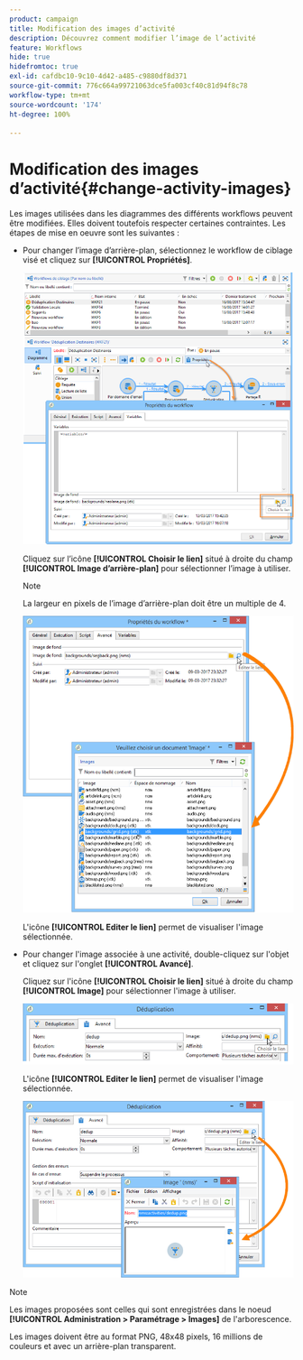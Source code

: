 ```yaml
---
product: campaign
title: Modification des images d’activité
description: Découvrez comment modifier l’image de l’activité
feature: Workflows
hide: true
hidefromtoc: true
exl-id: cafdbc10-9c10-4d42-a485-c9880df8d371
source-git-commit: 776c664a99721063dce5fa003cf40c81d94f8c78
workflow-type: tm+mt
source-wordcount: '174'
ht-degree: 100%

---
```


# Modification des images d’activité{#change-activity-images}



Les images utilisées dans les diagrammes des différents workflows peuvent être modifiées. Elles doivent toutefois respecter certaines contraintes. Les étapes de mise en oeuvre sont les suivantes :

* Pour changer l’image d’arrière-plan, sélectionnez le workflow de ciblage visé et cliquez sur **[!UICONTROL Propriétés]**.

  ![](assets/s_user_segmentation_properties_tab.png)

  Cliquez sur l’icône **[!UICONTROL Choisir le lien]** situé à droite du champ **[!UICONTROL Image d’arrière-plan]** pour sélectionner l’image à utiliser.

  >[!NOTE]
  >
  >La largeur en pixels de l’image d’arrière-plan doit être un multiple de 4.

  ![](assets/s_user_segmentation_background_select.png)

  L&#39;icône **[!UICONTROL Editer le lien]** permet de visualiser l&#39;image sélectionnée.

* Pour changer l&#39;image associée à une activité, double-cliquez sur l&#39;objet et cliquez sur l&#39;onglet **[!UICONTROL Avancé]**.

  Cliquez sur l&#39;icône **[!UICONTROL Choisir le lien]** situé à droite du champ **[!UICONTROL Image]** pour sélectionner l&#39;image à utiliser.

  ![](assets/s_user_segmentation_activity_image.png)

  L&#39;icône **[!UICONTROL Editer le lien]** permet de visualiser l&#39;image sélectionnée.

  ![](assets/s_user_segmentation_activity_image_select.png)

>[!NOTE]
>
>Les images proposées sont celles qui sont enregistrées dans le noeud **[!UICONTROL Administration > Paramétrage > Images]** de l&#39;arborescence.
>  
>Les images doivent être au format PNG, 48x48 pixels, 16 millions de couleurs et avec un arrière-plan transparent.
